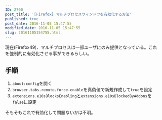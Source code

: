 ```yaml
---
ID: 2700
post_title: '[Firefox] マルチプロセスウィンドウを有効化する方法'
published: true
post_date: 2016-11-05 15:47:55
modified_date: 2016-11-05 15:47:55
slug: 20161105154755.html
---
```

現在(Firefox49)、マルチプロセスは一部ユーザにのみ提供となっている。これを強制的に有効化させる事ができるらしい。
<!--more-->

<h2>手順</h2>

<ol>
<li><code>about:config</code>を開く</li>
<li><code>browser.tabs.remote.force-enable</code>を真偽値で新規作成して<code>true</code>を設定</li>
<li><code>extensions.e10sBlocksEnabling</code>と<code>extensions.e10sBlockedByAddons</code>を<code>false</code>に設定</li>
</ol>

そもそもこれで有効化して問題ないかは不明。